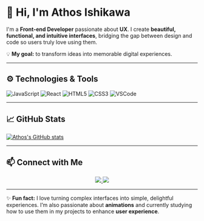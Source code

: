 # 👋 Hi, I'm Athos Ishikawa

I'm a **Front-end Developer** passionate about **UX**. I create **beautiful, functional, and intuitive interfaces**, bridging the gap between design and code so users truly love using them.  

💡 **My goal:** to transform ideas into memorable digital experiences.

---

## ⚙️ Technologies & Tools

<p align="left">
  <img src="https://img.shields.io/badge/JavaScript-F7DF1E?style=for-the-badge&logo=javascript&logoColor=black" alt="JavaScript" />
  <img src="https://img.shields.io/badge/React-61DAFB?style=for-the-badge&logo=react&logoColor=black" alt="React" />
  <img src="https://img.shields.io/badge/HTML5-E34F26?style=for-the-badge&logo=html5&logoColor=white" alt="HTML5" />
  <img src="https://img.shields.io/badge/CSS3-1572B6?style=for-the-badge&logo=css3&logoColor=white" alt="CSS3" />
  <img src="https://img.shields.io/badge/VSCode-007ACC?style=for-the-badge&logo=visual-studio-code&logoColor=white" alt="VSCode" />
</p>

---

## 📈 GitHub Stats

[![Athos's GitHub stats](https://github-readme-stats.vercel.app/api?username=athosishikawa&show_icons=true&theme=dracula)](https://github.com/athosishikawa/github-readme-stats)

---

## 📫 Connect with Me

<p align="center">
  <a href="https://www.linkedin.com/in/athosishikawa/">
    <img src="https://img.shields.io/badge/LinkedIn-0077B5?style=for-the-badge&logo=linkedin&logoColor=white" />
  </a>
  <a href="mailto:athosayi@gmail.com">
    <img src="https://img.shields.io/badge/Gmail-D14836?style=for-the-badge&logo=gmail&logoColor=white" />
  </a>
</p>

---

✨ **Fun fact:** I love turning complex interfaces into simple, delightful experiences. I’m also passionate about **animations** and currently studying how to use them in my projects to enhance **user experience**.


